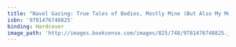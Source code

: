 ```yaml
---
title: "Navel Gazing: True Tales of Bodies, Mostly Mine (But Also My Mom's, Which I Know Sounds Weird)"
isbn: '9781476748825'
binding: Hardcover
image_path: 'http://images.booksense.com/images/825/748/9781476748825.jpg'
---
```


